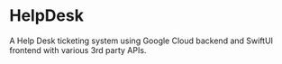 # HelpDesk
A Help Desk ticketing system using Google Cloud backend and SwiftUI frontend with various 3rd party APIs.
